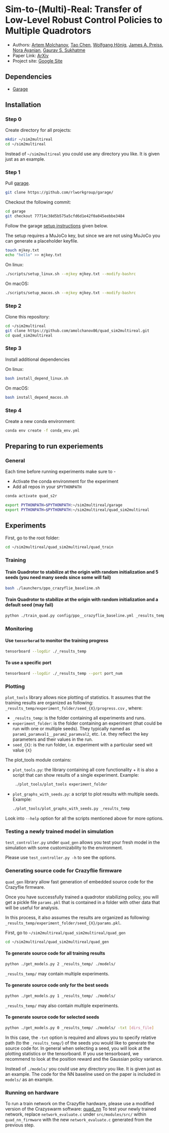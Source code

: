 # Sim-to-(Multi)-Real: Transfer of Low-Level Robust Control Policies to Multiple Quadrotors
- Authors: [Artem Molchanov](https://amolchanov86.github.io/), [Tao Chen](https://taochenosu.github.io/), [Wolfgang Hönig](http://act.usc.edu/group.html), [James A. Preiss](http://jpreiss.github.io/), [Nora Ayanian](https://viterbi-web.usc.edu/~ayanian/), [Gaurav S. Sukhatme](http://robotics.usc.edu/~gaurav/)
- Paper Link: [ArXiv](https://arxiv.org/abs/1903.04628)
- Project site: [Google Site](https://sites.google.com/view/sim-to-multi-quad)

<!-- - If you use our work in academic research, please cite us:) -->


## Dependencies

- [Garage](https://github.com/rlworkgroup/garage/)

## Installation

### Step 0

Create directory for all projects:

```sh
mkdir ~/sim2multireal
cd ~/sim2multireal
```

Instead of `~/sim2multireal` you could use any directory you like. It is given just as an example.

### Step 1

Pull [garage](https://github.com/rlworkgroup/garage/).

```sh
git clone https://github.com/rlworkgroup/garage/
```

Checkout the following commit:

```sh
cd garage
git checkout 77714c38d5b575a5cfd6d1e42f0a045eebbe3484
```

Follow the garage [setup instructions](http://rlgarage.readthedocs.io/en/latest/user/installation.html) given below.

The setup requires a MuJoCo key, but since we are not using MuJoCo you can generate a placeholder keyfile.

```sh
touch mjkey.txt
echo "hello" >> mjkey.txt
```

On linux:

```sh
./scripts/setup_linux.sh --mjkey mjkey.txt --modify-bashrc
```

On macOS:

```sh
./scripts/setup_macos.sh --mjkey mjkey.txt --modify-bashrc
```

### Step 2

Clone this repository:

```sh
cd ~/sim2multireal
git clone https://github.com/amolchanov86/quad_sim2multireal.git
cd quad_sim2multireal
```

### Step 3

Install additional dependencies

On linux:

```sh
bash install_depend_linux.sh
```

On macOS:

```sh
bash install_depend_macos.sh
```

### Step 4

Create a new conda environment:

```sh
conda env create -f conda_env.yml
```

## Preparing to run experiements

### General

Each time before running experiments make sure to -

- Activate the conda environment for the experiment
- Add all repos in your `$PYTHONPATH`

```sh
conda activate quad_s2r

export PYTHONPATH=$PYTHONPATH:~/sim2multireal/garage
export PYTHONPATH=$PYTHONPATH:~/sim2multireal/quad_sim2multireal
```

## Experiments

First, go to the root folder:

```sh
cd ~/sim2multireal/quad_sim2multireal/quad_train
```

### Training

#### Train Quadrotor to stabilize at the origin with random initialization and 5 seeds (you need many seeds since some will fail)

```sh
bash ./launchers/ppo_crazyflie_baseline.sh
```

#### Train Quadrotor to stabilize at the origin with random initialization and a default seed (may fail)

```sh
python ./train_quad.py config/ppo__crazyflie_baseline.yml _results_temp/ppo_crazyflie_baseline/seed_001
```

### Monitoring

#### Use `tensorborad` to monitor the training progress

```sh
tensorboard --logdir ./_results_temp
```

#### To use a specific port

```sh
tensorboard --logdir ./_results_temp --port port_num
```

### Plotting

`plot_tools` library allows nice plotting of statistics.
It assumes that the training results are organized as following: `_results_temp/experiment_folder/seed_{X}/progress.csv` , where:

- `_results_temp`: is the folder containing all experiments and runs.
- `experiment_folder`: is the folder containing an experiment (that could be run with one or multiple seeds).
  They typically named as `param1_paramval1__param2_paramval2`, etc. I.e. they reflect the key parameters and their values in the run.
- `seed_{X}`: is the run folder, i.e. experiment with a particular seed wit value `{X}`

The plot_tools module contains:

- `plot_tools.py`: the library containing all core functionality + it is also a script that can show results of a single experiment. Example:

   ```sh
    ./plot_tools/plot_tools experiment_folder
   ```

- `plot_graphs_with_seeds.py`: a script to plot results with multiple seeds. Example:

   ```sh
   ./plot_tools/plot_graphs_with_seeds.py _results_temp
   ```

Look into `--help` option for all the scripts mentioned above for more options.

### Testing a newly trained model in simulation

`test_controller.py` under `quad_gen` allows you test your fresh model in the simulation with some customizability to the environment. 

Please use `test_controller.py -h` to see the options.

### Generating source code for Crazyflie firmware

`quad_gen` library allow fast generation of embedded source code for the Crazyflie firmware.

Once you have successfully trained a quadrotor stabilizing policy, you will get a pickle file `params.pkl` that is contained in a folder with other data that will be useful for analysis.

In this process, it also assumes the results are organized as following: `_results_temp/experiment_folder/seed_{X}/params.pkl`.

First, go to `~/sim2multireal/quad_sim2multireal/quad_gen`

```sh
cd ~/sim2multireal/quad_sim2multireal/quad_gen
```

#### To generate source code for all training results

```sh
python ./get_models.py 2 _results_temp/ ./models/
```

`_results_temp/` may contain multiple experiments.

#### To generate source code only for the best seeds

```sh
python ./get_models.py 1 _results_temp/ ./models/
```

`_results_temp/` may also contain multiple experiments.

#### To generate source code for selected seeds

```sh
python ./get_models.py 0 _results_temp/ ./models/ -txt [dirs_file]
```

In this case, the `-txt` option is required and allows you to specify relative path (to the `_results_temp/`) of the seeds you would like to generate the source code for. In general when selecting a seed, you will look at the plotting statistics or the tensorboard.
If you use tensorboard, we recommend to look at the position reward and the Gaussian policy variance.

Instead of `./models/` you could use any directory you like. It is given just as an example.
The code for the NN baseline used on the paper is included in `models/` as an example.

### Running on hardware

To run a train network on the Crazyflie hardware, please use a modified version of the Crazyswarm software: [quad_nn](https://github.com/TaoChenOSU/quad_nn)
To test your newly trained network, replace `network_evaluate.c` under `src/modules/src/` within `quad_nn_firmware` with the new `network_evaluate.c` generated from the previous step.